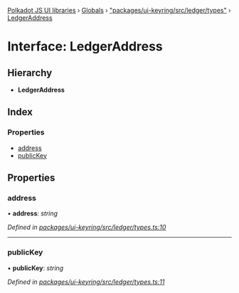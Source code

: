 [Polkadot JS UI libraries](../README.md) › [Globals](../globals.md) › ["packages/ui-keyring/src/ledger/types"](../modules/_packages_ui_keyring_src_ledger_types_.md) › [LedgerAddress](_packages_ui_keyring_src_ledger_types_.ledgeraddress.md)

# Interface: LedgerAddress

## Hierarchy

* **LedgerAddress**

## Index

### Properties

* [address](_packages_ui_keyring_src_ledger_types_.ledgeraddress.md#address)
* [publicKey](_packages_ui_keyring_src_ledger_types_.ledgeraddress.md#publickey)

## Properties

###  address

• **address**: *string*

*Defined in [packages/ui-keyring/src/ledger/types.ts:10](https://github.com/polkadot-js/ui/blob/e24cf096/packages/ui-keyring/src/ledger/types.ts#L10)*

___

###  publicKey

• **publicKey**: *string*

*Defined in [packages/ui-keyring/src/ledger/types.ts:11](https://github.com/polkadot-js/ui/blob/e24cf096/packages/ui-keyring/src/ledger/types.ts#L11)*
